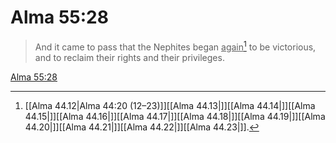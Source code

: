 # Alma 55:28

> And it came to pass that the Nephites began <u>again</u>[^a] to be victorious, and to reclaim their rights and their privileges.

[Alma 55:28](https://www.churchofjesuschrist.org/study/scriptures/bofm/alma/55?lang=eng&id=p28#p28)


[^a]: [[Alma 44.12|Alma 44:20 (12–23)]][[Alma 44.13|]][[Alma 44.14|]][[Alma 44.15|]][[Alma 44.16|]][[Alma 44.17|]][[Alma 44.18|]][[Alma 44.19|]][[Alma 44.20|]][[Alma 44.21|]][[Alma 44.22|]][[Alma 44.23|]].  
